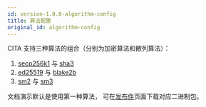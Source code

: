 ```yaml
---
id: version-1.0.0-algorithm-config
title: 算法配置
original_id: algorithm-config
---
```


CITA 支持三种算法的组合（分别为加密算法和散列算法）：

1. [secp256k1] 与 [sha3]
2. [ed25519] 与 [blake2b]
3. [sm2] 与 [sm3]

文档演示默认是使用第一种算法， 可在[发布件]页面下载对应二进制包。

[blake2b]: https://en.wikipedia.org/wiki/BLAKE_(hash_function)
[ed25519]: https://ed25519.cr.yp.to/
[secp256k1]: https://en.bitcoin.it/wiki/Secp256k1
[sha3]: https://en.wikipedia.org/wiki/SHA-3
[sm2]: https://zh.wikipedia.org/wiki/SM2
[sm3]: https://zh.wikipedia.org/wiki/SM3
[发布件]: https://github.com/citahub/cita/releases
